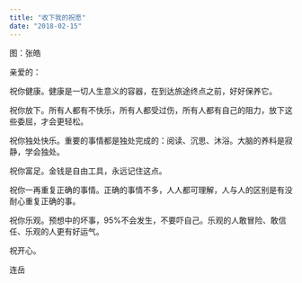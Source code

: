 ```yaml
---
title: "收下我的祝愿"
date: "2018-02-15"
---
```


图：张皓

亲爱的：

祝你健康。健康是一切人生意义的容器，在到达旅途终点之前，好好保养它。

祝你放下。所有人都有不快乐，所有人都受过伤，所有人都有自己的阻力，放下这些委屈，才会更轻松。

祝你独处快乐。重要的事情都是独处完成的：阅读、沉思、沐浴。大脑的养料是寂静，学会独处。

祝你富足。金钱是自由工具，永远记住这点。

祝你一再重复正确的事情。正确的事情不多，人人都可理解，人与人的区别是有没耐心重复正确的事。

祝你乐观。预想中的坏事，95%不会发生，不要吓自己。乐观的人敢冒险、敢信任、乐观的人更有好运气。

祝开心。

连岳
